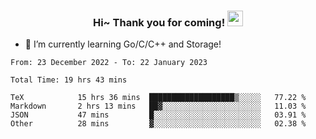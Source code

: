<h3 align="center">
    Hi~ Thank you for coming!
    <img src="https://media.giphy.com/media/hvRJCLFzcasrR4ia7z/giphy.gif" width="25px">
</h3>

<!--
**pineapple-man/pineapple-man** is a ✨ _special_ ✨ repository because its `README.md` (this file) appears on your GitHub profile.

Here are some ideas to get you started:
- 🔭 I’m currently working on ...
- 🤔 I’m looking for help with ...
- 💬 Ask me about ...
- 📫 How to reach me: ...
- 😄 Pronouns: ...
- ⚡ Fun fact: 
- 👯 I’m looking to collaborate on kubernetes
-->
- 🌱 I’m currently learning Go/C/C++ and Storage!

<!--START_SECTION:waka-->

```text
From: 23 December 2022 - To: 22 January 2023

Total Time: 19 hrs 43 mins

TeX            15 hrs 36 mins  ███████████████████▒░░░░░   77.22 %
Markdown       2 hrs 13 mins   ██▓░░░░░░░░░░░░░░░░░░░░░░   11.03 %
JSON           47 mins         █░░░░░░░░░░░░░░░░░░░░░░░░   03.91 %
Other          28 mins         ▓░░░░░░░░░░░░░░░░░░░░░░░░   02.38 %
```

<!--END_SECTION:waka-->
